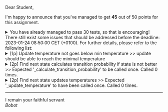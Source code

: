 Dear Student,

I'm happy to announce that you've managed to get **45** out of 50 points for this assignment.
<details><summary>You have already managed to pass 30 tests, so that is encouraging!</summary>&emsp;✓&emsp;[1p] Graph coloring goal should correctly count num colors<br>&emsp;✓&emsp;[1p] Graph coloring goal should correctly count num colors<br>&emsp;✓&emsp;[1p] Graph coloring goal should correctly count num colors<br>&emsp;✓&emsp;[1p] Graph coloring goal should correctly count num colors<br>&emsp;✓&emsp;[1p] Graph coloring goal should correctly count bad edges<br>&emsp;✓&emsp;[1p] Graph coloring goal should correctly count bad edges<br>&emsp;✓&emsp;[1p] Graph coloring goal should correctly count bad edges<br>&emsp;✓&emsp;[1p] Graph coloring goal should correctly count bad edges<br>&emsp;✓&emsp;[1p] Graph coloring goal should correctly count color classes<br>&emsp;✓&emsp;[1p] Graph coloring goal should correctly count color classes<br>&emsp;✓&emsp;[1p] Graph coloring goal should correctly count color classes<br>&emsp;✓&emsp;[1p] Graph coloring goal should correctly count color classes<br>&emsp;✓&emsp;[1p] Kempe chain should have result with no conflicts<br>&emsp;✓&emsp;[1p] Kempe chain should have result with no conflicts<br>&emsp;✓&emsp;[1p] Kempe chain should solve direct conflicts<br>&emsp;✓&emsp;[1p] Kempe chain should solve direct conflicts<br>&emsp;✓&emsp;[2p] Kempe chain should solve indirect conflicts<br>&emsp;✓&emsp;[2p] Kempe chain should handle cycles<br>&emsp;✓&emsp;[4p] Best choice hill climbing should find the best neighbor<br>&emsp;✓&emsp;[4p] Worst choice hill climbing should find the worst improving neighbor<br>&emsp;✓&emsp;[4p] Random choice hill climbing should find the random improving neighbor<br>&emsp;✓&emsp;[2p] Reheat should restore temp and reset schedule<br>&emsp;✓&emsp;[1p] Update temperature uses correct decrease function<br>&emsp;✓&emsp;[2p] Update temperature updates cooling time<br>&emsp;✓&emsp;[1p] Calculate transition probability<br>&emsp;✓&emsp;[1p] Calculate transition probability<br>&emsp;✓&emsp;[1p] Calculate transition probability<br>&emsp;✓&emsp;[1p] Calculate transition probability<br>&emsp;✓&emsp;[2p] Find next state gets random neighbour<br>&emsp;✓&emsp;[2p] Find next state returns next state if state is better</details>
There still exist some issues that should be addressed before the deadline: 2023-01-24 08:50:00 CET (+0100). For further details, please refer to the following list:

<details><summary>[1p] Update temperature not goes below min temperature &gt;&gt; update should be able to reach the minimal temperature</summary></details>
<details><summary>[2p] Find next state calculates transition probability if state is not better &gt;&gt; Expected &#x27;_calculate_transition_probability&#x27; to be called once. Called 0 times.</summary></details>
<details><summary>[2p] Find next state updates temperatures &gt;&gt; Expected &#x27;_update_temperature&#x27; to have been called once. Called 0 times.</summary></details>

-----------
I remain your faithful servant\
_Bobot_